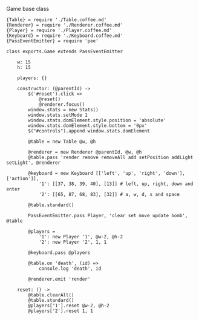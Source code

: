 Game base class

	{Table} = require './Table.coffee.md'
	{Renderer} = require './Renderer.coffee.md'
	{Player} = require './Player.coffee.md'
	{Keyboard} = require './Keyboard.coffee.md'
	{PassEventEmitter} = require 'pee'

	class exports.Game extends PassEventEmitter

		w: 15
		h: 15

		players: {}

		constructor: (@parentId) ->
			$('#reset').click =>
				@reset()
				@renderer.focus()
			window.stats = new Stats()
			window.stats.setMode 1
			window.stats.domElement.style.position = 'absolute'
			window.stats.domElement.style.bottom = '0px'
			$("#controls").append window.stats.domElement

			@table = new Table @w, @h

			@renderer = new Renderer @parentId, @w, @h
			@table.pass 'render remove removeAll add setPosition addLight setLight', @renderer

			@keyboard = new Keyboard [['left', 'up', 'right', 'down'], ['action']],
				'1': [[37, 38, 39, 40], [13]] # left, up, right, down and enter
				'2': [[65, 87, 68, 83], [32]] # a, w, d, s and space

			@table.standard()

			PassEventEmitter.pass Player, 'clear set move update bomb', @table

			@players =
				'1': new Player '1', @w-2, @h-2
				'2': new Player '2', 1, 1

			@keyboard.pass @players

			@table.on 'death', (id) =>
				console.log 'death', id

			@renderer.emit 'render'

		reset: () ->
			@table.clearAll()
			@table.standard()
			@players['1'].reset @w-2, @h-2
			@players['2'].reset 1, 1
